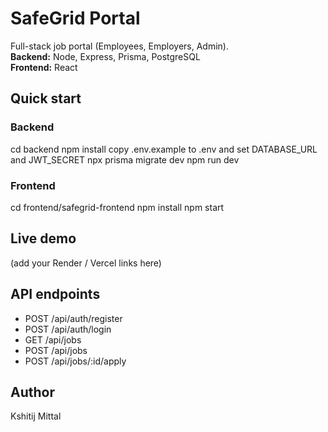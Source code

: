 # SafeGrid Portal

Full-stack job portal (Employees, Employers, Admin).  
**Backend:** Node, Express, Prisma, PostgreSQL  
**Frontend:** React

## Quick start
### Backend
cd backend
npm install
copy .env.example to .env and set DATABASE_URL and JWT_SECRET
npx prisma migrate dev
npm run dev

### Frontend
cd frontend/safegrid-frontend
npm install
npm start

## Live demo
(add your Render / Vercel links here)

## API endpoints
- POST /api/auth/register
- POST /api/auth/login
- GET /api/jobs
- POST /api/jobs
- POST /api/jobs/:id/apply

## Author
Kshitij Mittal
